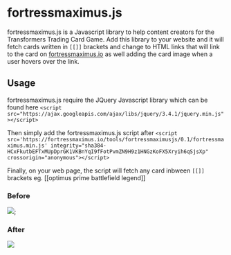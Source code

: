 # fortressmaximus.js

fortressmaximus.js is a Javascript library to help content creators for the Transformers Trading Card Game. Add this library to your website and it will fetch cards
written in `[[]]` brackets and change to HTML links that will link to the card on [fortressmaximus.io](https://fortressmaximus.io) as well adding the card image when a user hovers over the link.

## Usage

fortressmaximus.js require the JQuery Javascript library which can be found here
`<script src="https://ajax.googleapis.com/ajax/libs/jquery/3.4.1/jquery.min.js"></script>`

Then simply add the fortressmaximus.js script after
`<script src='https://fortressmaximus.io/tools/fortressmaximusjs/0.1/fortressmaximus.min.js' integrity="sha384-HCxFkutbEFTxMUpDprGK1VKBnYqI9fFotPvmZN9H9z1HNGzKoFX5Xryih6qSjsXp" crossorigin="anonymous"></script>`

Finally, on your web page, the script will fetch any card inbween `[[]]` brackets
eg.
[[optimus prime battlefield legend]]

### Before
![](https://fortressmaximus.io/tools/fortressmaximusjs/before.jpg);

### After
![](https://fortressmaximus.io/tools/fortressmaximusjs/after.gif)
